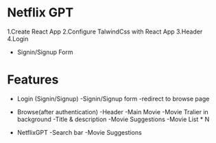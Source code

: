 # Netflix GPT

1.Create React App
2.Configure TalwindCss with React App
3.Header
4.Login

- Signin/Signup Form

# Features

- Login (Signin/Signup)
  -Signin/Signup form
  -redirect to browse page

- Browse(after authentication)
  -Header
  -Main Movie
  -Movie Tralier in background
  -Title & description
  -Movie Suggestions
  -Movie List \* N
- NetflixGPT
  -Search bar
  -Movie Suggestions
